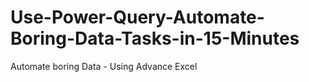 # Use-Power-Query-Automate-Boring-Data-Tasks-in-15-Minutes
Automate boring Data - Using Advance Excel
